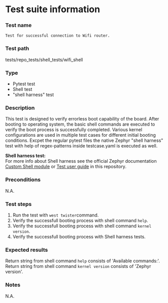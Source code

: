 # Test suite information

### Test name
	Test for successful connection to Wifi router.

### Test path
tests/repo_tests/shell_tests/wifi_shell

### Type
- Pytest test
- Shell test
- "shell harness" test

### Description
This test is designed to verify errorless boot capability of the board. After booting to operating system, the basic shell commands are executed to verify the boot process is successfully completed. Various kernel configurations are used in multiple test cases for different initial booting conditions. Excpet the  regular pytest files the native Zephyr "shell harness" test with help of regex-patterns inside testcase.yaml is executed as well.

<strong>Shell harness test:</strong><br/>
For more info about Shell harness see the official Zephyr documentation [Custom Shell module](https://docs.zephyrproject.org/latest/develop/test/twister.html) or [Test user guide](../../../../Tests_user_guide.md) in this repository.

### Preconditions
N.A.

### Test steps
1. Run the test with `west twister`command.
2. Verify the successfull booting process with shell command `help`.
3. Verify the successfull booting process with shell command `kernel version`.
4. Verify the successfull booting process with Shell harness tests.

### Expected results
Return string from shell command `help` consists of 'Available commands:'.<br/>
Return string from shell command `kernel version` consists of 'Zephyr version'.<br/>

### Notes
N.A.